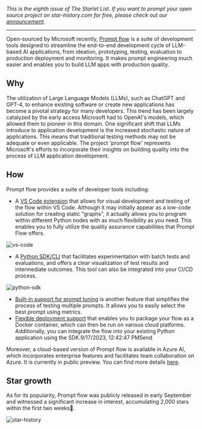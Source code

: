 _This is the eighth issue of The Starlet List. If you want to prompt your open source project on star-history.com for free, please check out our [announcement](/blog/list-your-open-source-project)._

---

Open-sourced by Microsoft recently, [Prompt flow](https://github.com/microsoft/promptflow) is a suite of development tools designed to streamline the end-to-end development cycle of LLM-based AI applications, from ideation, prototyping, testing, evaluation to production deployment and monitoring. It makes prompt engineering much easier and enables you to build LLM apps with production quality.

## Why

The utilization of Large Language Models (LLMs), such as ChatGPT and GPT-4, to enhance existing software or create new applications has become a pivotal strategy for many developers. This trend has been largely catalyzed by the early access Microsoft had to OpenAI's models, which allowed them to pioneer in this domain. One significant shift that LLMs introduce to application development is the increased stochastic nature of applications. This means that traditional testing methods may not be adequate or even applicable. The project 'prompt flow' represents Microsoft's efforts to incorporate their insights on building quality into the process of LLM application development.

## How

Prompt flow provides a suite of developer tools including:

-   A [VS Code extension](https://marketplace.visualstudio.com/items?itemName=prompt-flow.prompt-flow) that allows for visual development and testing of the flow within VS Code. Although it may initially appear as a low-code solution for creating static "graphs", it actually allows you to program within different Python nodes with as much flexibility as you need. This enables you to fully utilize the quality assurance capabilities that Prompt Flow offers.

![vs-code](/assets/blog/prompt-flow/vs-code.webp)

-   A [Python SDK/CLI](https://pypi.org/project/promptflow/) that facilitates experimentation with batch tests and evaluations, and offers a clear visualization of test results and intermediate outcomes. This tool can also be integrated into your CI/CD process.

![python-sdk](/assets/blog/prompt-flow/python-sdk.webp)

-   [Built-in support for prompt tuning](https://microsoft.github.io/promptflow/how-to-guides/tune-prompts-with-variants.html) is another feature that simplifies the process of testing multiple prompts. It allows you to easily select the best prompt using metrics.
-   [Flexible deployment support](https://microsoft.github.io/promptflow/how-to-guides/deploy-a-flow/index.html) that enables you to package your flow as a Docker container, which can then be run on various cloud platforms. Additionally, you can integrate the flow into your existing Python application using the SDK.9/17/2023, 12:42:47 PMSend

Moreover, a cloud-based version of Prompt flow is available in Azure AI, which incorporates enterprise features and facilitates team collaboration on Azure. It is currently in public preview. You can find more details [here](https://learn.microsoft.com/en-us/azure/machine-learning/prompt-flow/overview-what-is-prompt-flow?view=azureml-api-2).

## Star growth

As for its popularity, Prompt flow was publicly released in early September and witnessed a significant increase in interest, accumulating 2,000 stars within the first two weeks🚀.

![star-history](/assets/blog/prompt-flow/star-history.webp)
